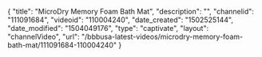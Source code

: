 {
    "title": "MicroDry Memory Foam Bath Mat",
    "description": "",
    "channelid": "111091684",
    "videoid": "110004240",
    "date_created": "1502525144",
    "date_modified": "1504049176",
    "type": "captivate",
    "layout": "channelVideo",
    "url": "\/bbbusa-latest-videos\/microdry-memory-foam-bath-mat\/111091684-110004240"
}
